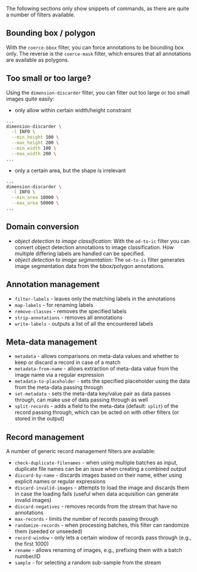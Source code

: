 The following sections only show snippets of commands, as there are quite a number of filters available.

## Bounding box / polygon

With the `coerce-bbox` filter, you can force annotations to be bounding box only.
The reverse is the `coerce-mask` filter, which ensures that all annotations are available as polygons.


## Too small or too large?

Using the `dimension-discarder` filter, you can filter out too large or too small images quite easily:

* only allow within certain width/height constraint

```bash
...
dimension-discarder \
  -l INFO \
  --min_height 100 \
  --max_height 200 \
  --min_width 100 \
  --max_width 200 \
...
```

* only a certain area, but the shape is irrelevant

```bash
...
dimension-discarder \
  -l INFO \
  --min_area 10000 \
  --max_area 50000 \
...
```

## Domain conversion

* *object detection to image classification:* With the `od-to-ic` filter you can convert object detection 
  annotations to image classification. How multiple differing labels are handled can be specified.
* *object detection to image segmentation:* The `od-to-is` filter generates image segmentation data 
  from the bbox/polygon annotations.


## Annotation management

* `filter-labels` - leaves only the matching labels in the annotations
* `map-labels` - for renaming labels
* `remove-classes` - removes the specified labels
* `strip-annotations` - removes all annotations
* `write-labels` - outputs a list of all the encountered labels


## Meta-data management

* `metadata` - allows comparisons on meta-data values and whether to keep or discard a record in case of a match
* `metadata-from-name` - allows extraction of meta-data value from the image name via a regular expression
* `metadata-to-placeholder` - sets the specified placeholder using the data from the meta-data passing through
* `set-metadata` - sets the meta-data key/value pair as data passes through, can make use of data passing through as well 
* `split-records` - adds a field to the meta-data (default: `split`) of the record passing through, which can be acted on with other filters (or stored in the output)


## Record management

A number of generic record management filters are available:

* `check-duplicate-filenames` - when using multiple batches as input, duplicate file names can be an issue when creating a combined output
* `discard-by-name` - discards images based on their name, either using explicit names or regular expressions
* `discard-invalid-images` - attempts to load the image and discards them in case the loading fails (useful when data acquisition can generate invalid images)
* `discard-negatives` - removes records from the stream that have no annotations
* `max-records` - limits the number of records passing through
* `randomize-records` - when processing batches, this filter can randomize them (seeded or unseeded)
* `record-window` - only lets a certain window of records pass through (e.g., the first 1000)
* `rename` - allows renaming of images, e.g., prefixing them with a batch number/ID
* `sample` - for selecting a random sub-sample from the stream
